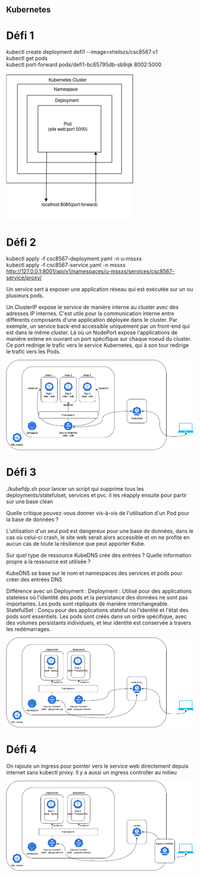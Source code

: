 ## Kubernetes

# Défi 1

kubectl create deployment defi1 --image=xhelozs/csc8567:v1  
kubectl get pods  
kubectl port-forward pods/defi1-bc65795db-sb9qk 8002:5000  

<img src="https://github.com/Shazbg/Antivol/blob/main/defi1/Schema_defi_1.png?raw=true" alt="Défi 1">

# Défi 2

kubectl apply -f csc8567-deployment.yaml -n u-mssxs  
kubectl apply -f csc8567-service.yaml -n mssxs  
http://127.0.0.1:8001/api/v1/namespaces/u-mssxs/services/csc8567-service/proxy/    

Un service sert à exposer une application réseau qui est exécutée sur un ou plusieurs pods.   

Un ClusterIP expose le service de manière interne au cluster avec des adresses IP internes. C'est utile pour la communication interne entre différents composants d'une application déployée dans le cluster. Par exemple, un service back-end accessible uniquement par un front-end qui est dans le même cluster. Là où un NodePort expose l'applications de manière extene en ouvrant un port spécifique sur chaque noeud du cluster. Ce port redirige le trafic vers le service Kubernetes, qui à son tour redirige le trafic vers les Pods.

<img src="https://github.com/Shazbg/Antivol/blob/main/Shazir/defi2.drawio.png?raw=true">

# Défi 3

./kubefdp.sh pour lancer un script qui supprime tous les deployments/statefulset, services et pvc. il les réapply ensuite pour partir sur une base clean  


Quelle critique pouvez-vous donner vis-à-vis de l'utilisation d'un Pod pour la base de données ?  

L'utilisation d'un seul pod est dangereux pour une base de données, dans le cas où celui-ci crash, le site web serait alors accessible et on ne profite en aucun cas de toute la résilience que peut apporter Kube.

Sur quel type de ressource KubeDNS crée des entrées ? Quelle information propre a la ressource est utilisée ?

KubeDNS se base sur le nom et namespaces des services et pods pour créer des entrées DNS 

Différence avec un Deployment :
Deployment : Utilisé pour des applications stateless où l'identité des pods et la persistance des données ne sont pas importantes. Les pods sont répliqués de manière interchangeable.
StatefulSet : Conçu pour des applications stateful où l'identité et l'état des pods sont essentiels. Les pods sont créés dans un ordre spécifique, avec des volumes persistants individuels, et leur identité est conservée à travers les redémarrages.

<img src="https://github.com/Shazbg/Antivol/blob/main/Shazir/defi3.png?raw=true">

# Défi 4 

On rajoute un ingress pour pointer vers le service web directement depuis internet sans kubectl proxy. Il y a aussi un ingress controller au milieu 

<img src="https://github.com/Shazbg/Antivol/blob/main/Shazir/defi4.png?raw=true">

